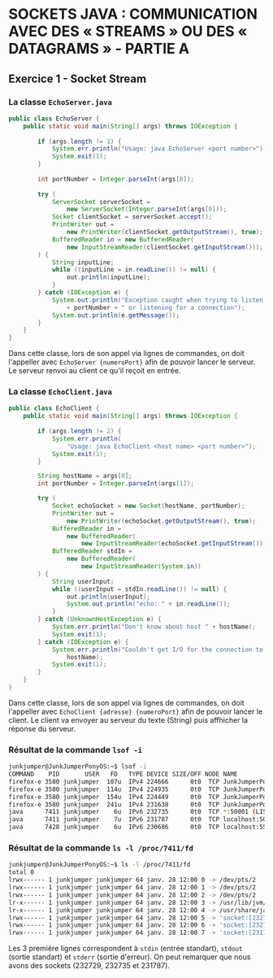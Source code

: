# SOCKETS JAVA : COMMUNICATION AVEC DES « STREAMS » OU DES « DATAGRAMS » - PARTIE A

## Exercice 1 - Socket Stream

### La classe ``EchoServer.java`` 

```java
public class EchoServer {
    public static void main(String[] args) throws IOException {
        
        if (args.length != 1) {
            System.err.println("Usage: java EchoServer <port number>");
            System.exit(1);
        }
        
        int portNumber = Integer.parseInt(args[0]);
        
        try (
            ServerSocket serverSocket =
                new ServerSocket(Integer.parseInt(args[0]));
            Socket clientSocket = serverSocket.accept();     
            PrintWriter out =
                new PrintWriter(clientSocket.getOutputStream(), true);                   
            BufferedReader in = new BufferedReader(
                new InputStreamReader(clientSocket.getInputStream()));
        ) {
            String inputLine;
            while ((inputLine = in.readLine()) != null) {
                out.println(inputLine);
            }
        } catch (IOException e) {
            System.out.println("Exception caught when trying to listen on port "
                + portNumber + " or listening for a connection");
            System.out.println(e.getMessage());
        }
    }
}
```

Dans cette classe, lors de son appel via lignes de commandes, on doit l'appeller avec ``EchoServer {numeroPort}`` afin de pouvoir lancer le serveur.
Le serveur renvoi au client ce qu'il reçoit en entrée.

### La classe ``EchoClient.java``

```java
public class EchoClient {
    public static void main(String[] args) throws IOException {
        
        if (args.length != 2) {
            System.err.println(
                "Usage: java EchoClient <host name> <port number>");
            System.exit(1);
        }

        String hostName = args[0];
        int portNumber = Integer.parseInt(args[1]);

        try (
            Socket echoSocket = new Socket(hostName, portNumber);
            PrintWriter out =
                new PrintWriter(echoSocket.getOutputStream(), true);
            BufferedReader in =
                new BufferedReader(
                    new InputStreamReader(echoSocket.getInputStream()));
            BufferedReader stdIn =
                new BufferedReader(
                    new InputStreamReader(System.in))
        ) {
            String userInput;
            while ((userInput = stdIn.readLine()) != null) {
                out.println(userInput);
                System.out.println("echo: " + in.readLine());
            }
        } catch (UnknownHostException e) {
            System.err.println("Don't know about host " + hostName);
            System.exit(1);
        } catch (IOException e) {
            System.err.println("Couldn't get I/O for the connection to " +
                hostName);
            System.exit(1);
        } 
    }
}
```

Dans cette classe, lors de son appel via lignes de commandes, on doit l'appeller avec ``EchoClient {adresse} {numeroPort}`` afin de pouvoir lancer le client.
Le client va envoyer au serveur du texte (String) puis affhicher la réponse du serveur.

### Résultat de la commande ``lsof -i``

```bash
junkjumper@JunkJumperPonyOS:~$ lsof -i
COMMAND    PID       USER   FD   TYPE DEVICE SIZE/OFF NODE NAME
firefox-e 3580 junkjumper  107u  IPv4 224666      0t0  TCP JunkJumperPonyOS:36986->lb-140-82-114-26-iad.github.com:https (ESTABLISHED)
firefox-e 3580 junkjumper  114u  IPv4 224935      0t0  TCP JunkJumperPonyOS:57946->lb-140-82-113-25-iad.github.com:https (ESTABLISHED)
firefox-e 3580 junkjumper  154u  IPv4 224449      0t0  TCP JunkJumperPonyOS:36976->lb-140-82-114-26-iad.github.com:https (ESTABLISHED)
firefox-e 3580 junkjumper  241u  IPv4 231638      0t0  TCP JunkJumperPonyOS:41914->185.199.108.154:https (ESTABLISHED)
java      7411 junkjumper    6u  IPv6 232735      0t0  TCP *:50001 (LISTEN)
java      7411 junkjumper    7u  IPv6 231787      0t0  TCP localhost:50001->localhost:55230 (ESTABLISHED)
java      7428 junkjumper    6u  IPv6 230686      0t0  TCP localhost:55230->localhost:50001 (ESTABLISHED)
```

### Résultat de la commande ``ls -l /proc/7411/fd``

```bash
junkjumper@JunkJumperPonyOS:~$ ls -l /proc/7411/fd
total 0
lrwx------ 1 junkjumper junkjumper 64 janv. 28 12:00 0 -> /dev/pts/2
lrwx------ 1 junkjumper junkjumper 64 janv. 28 12:00 1 -> /dev/pts/2
lrwx------ 1 junkjumper junkjumper 64 janv. 28 12:00 2 -> /dev/pts/2
lr-x------ 1 junkjumper junkjumper 64 janv. 28 12:00 3 -> /usr/lib/jvm/java-11-openjdk-amd64/lib/modules
lr-x------ 1 junkjumper junkjumper 64 janv. 28 12:00 4 -> /usr/share/java/java-atk-wrapper.jar
lrwx------ 1 junkjumper junkjumper 64 janv. 28 12:00 5 -> 'socket:[232729]'
lrwx------ 1 junkjumper junkjumper 64 janv. 28 12:00 6 -> 'socket:[232735]'
lrwx------ 1 junkjumper junkjumper 64 janv. 28 12:00 7 -> 'socket:[231787]'
```

Les 3 première lignes correspondent à ``stdin`` (entrée standart), ``stdout`` (sortie standart) et ``stderr`` (sortie d'erreur).
On peut remarquer que nous avons des sockets (232729, 232735 et 231787).



















































